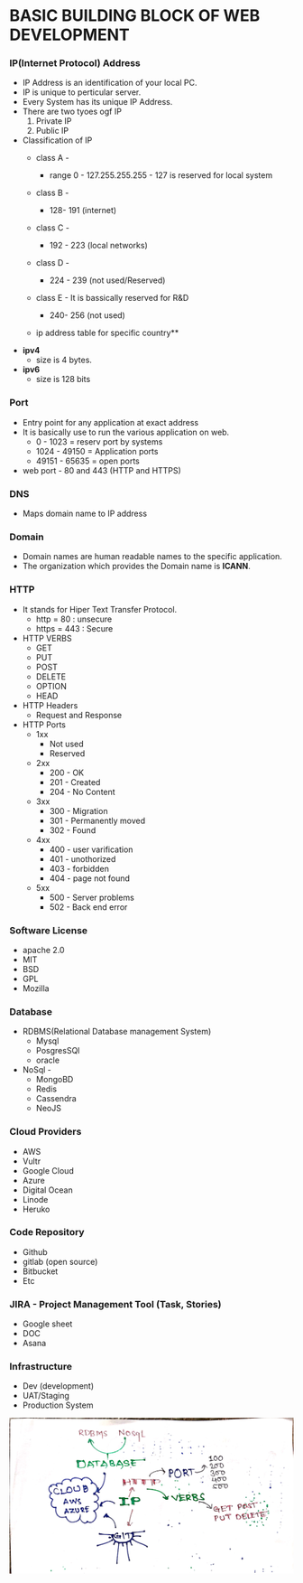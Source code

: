 
# **BASIC BUILDING BLOCK OF WEB DEVELOPMENT**


### **IP(Internet Protocol) Address** 
- IP Address is an identification of your local PC.
- IP is unique to perticular server.
- Every System has its unique IP Address.
- There are two tyoes ogf IP
    1. Private IP
    2. Public IP
- Classification of IP  
	- class A -
		- range 0 - 127.255.255.255 - 127 is reserved for local system
	- class B -
		- 128- 191 (internet)
	- class C -
		- 192 - 223 (local networks)
	- class D -
		- 224 - 239 (not used/Reserved)
	- class E - It is bassically reserved for R&D
		- 240- 256 (not used)

    - ip address table for specific country**	
- **ipv4**
     - size is 4 bytes.
- **ipv6**
    - size is 128 bits

### **Port**
- Entry point for any application at exact address
- It is basically use to run the various application on web.
    - 0 - 1023 = reserv port by systems
    - 1024 - 49150 = Application ports
    - 49151 - 65635 = open ports
- web port - 80 and 443 (HTTP and HTTPS)

### **DNS**
-  Maps domain name to IP address

### **Domain** 
- Domain names are human readable names to the specific application.
- The organization which provides the Domain name is **ICANN**.

### **HTTP**
- It stands for Hiper Text Transfer Protocol.
    - http = 80 : unsecure
    - https = 443   : Secure
- HTTP VERBS
    - GET
    - PUT
    - POST
    - DELETE
    - OPTION
    - HEAD
- HTTP Headers
    - Request and Response
- HTTP Ports
	- 1xx
	    - Not used
	    - Reserved
	- 2xx
	    - 200 - OK
	    - 201 - Created
	    - 204 - No Content
	- 3xx 
	    - 300 - Migration 
	    - 301 - Permanently moved
	    - 302 - Found
	- 4xx 
	    - 400 - user varification
	    - 401 - unothorized
	    - 403 - forbidden
	    - 404 - page not found
	- 5xx 
	    - 500 - Server problems 
	    - 502 - Back end error

### **Software License**
- apache 2.0
- MIT
- BSD
- GPL
- Mozilla

### **Database**
- RDBMS(Relational Database management System)
	- Mysql
	- PosgresSQl
	- oracle
- NoSql -
	- MongoBD
	- Redis
	- Cassendra
	- NeoJS

### **Cloud Providers** 
- AWS
- Vultr
- Google Cloud
- Azure
- Digital Ocean
- Linode
- Heruko

### **Code Repository**
- Github
- gitlab (open source)
- Bitbucket
- Etc

### **JIRA - Project Management Tool (Task, Stories)**
- Google sheet
- DOC
- Asana


### **Infrastructure**
- Dev (development)
- UAT/Staging
- Production System



![Web Development Components](\images\web_devs.jpg)